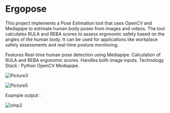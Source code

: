 # Ergopose
This project implements a Pose Estimation tool that uses OpenCV and Mediapipe to estimate human body poses from images and videos. The tool calculates RULA and REBA scores to assess ergonomic safety based on the angles of the human body. It can be used for applications like workplace safety assessments and real-time posture monitoring.

Features
Real-time human pose detection using Mediapipe.
Calculation of RULA and REBA ergonomic scores.
Handles both image inputs.
Technology Stack :
Python
OpenCV
Mediapipe.


![Picture3](https://github.com/user-attachments/assets/3fd5d5c6-a428-45ec-b306-3a8ef3484364)

![Picture5](https://github.com/user-attachments/assets/591593f7-bfd8-436d-b99d-8f8825336df1)

Example output :


![oinp2](https://github.com/user-attachments/assets/5fb18997-8dde-430a-be44-a19f85a23845)
